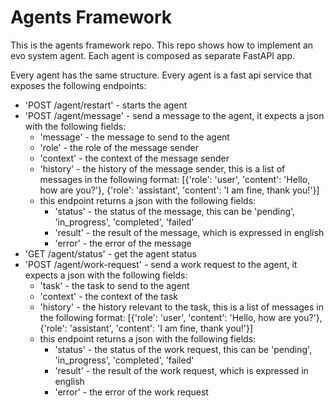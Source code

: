 # Agents Framework

This is the agents framework repo. This repo shows how to implement an evo system agent. Each agent is composed as separate FastAPI app. 

Every agent has the same structure. Every agent is a fast api service that exposes the following endpoints:

- 'POST /agent/restart' - starts the agent
- 'POST /agent/message' - send a message to the agent, it expects a json with the following fields:
    - 'message' - the message to send to the agent
    - 'role' - the role of the message sender
    - 'context' - the context of the message sender
    - 'history' - the history of the message sender, this is a list of messages in the following format: [{'role': 'user', 'content': 'Hello, how are you?'}, {'role': 'assistant', 'content': 'I am fine, thank you!'}]
    - this endpoint returns a json with the following fields:
        - 'status' - the status of the message, this can be 'pending', 'in_progress', 'completed', 'failed'
        - 'result' - the result of the message, which is expressed in english
        - 'error' - the error of the message
- 'GET /agent/status' - get the agent status
- 'POST /agent/work-request' - send a work request to the agent, it expects a json with the following fields:
    - 'task' - the task to send to the agent
    - 'context' - the context of the task
    - 'history' - the history relevant to the task, this is a list of messages in the following format: [{'role': 'user', 'content': 'Hello, how are you?'}, {'role': 'assistant', 'content': 'I am fine, thank you!'}]
    - this endpoint returns a json with the following fields:
        - 'status' - the status of the work request, this can be 'pending', 'in_progress', 'completed', 'failed'
        - 'result' - the result of the work request, which is expressed in english
        - 'error' - the error of the work request


